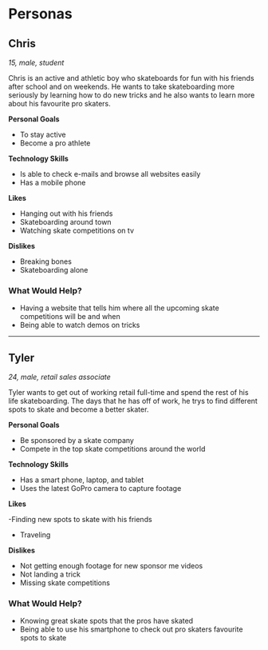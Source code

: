 # Personas

## Chris

*15, male, student*

Chris is an active and athletic boy who skateboards for fun with his friends after school and on weekends. He wants to take skateboarding more seriously by learning how to do new tricks and he also wants to learn more about his favourite pro skaters.

**Personal Goals**

- To stay active
- Become a pro athlete

**Technology Skills**

- Is able to check e-mails and browse all websites easily
- Has a mobile phone

**Likes**

- Hanging out with his friends
- Skateboarding around town
- Watching skate competitions on tv

**Dislikes**

- Breaking bones
- Skateboarding alone

### What Would Help?

- Having a website that tells him where all the upcoming skate competitions will be and when
- Being able to watch demos on tricks

---

## Tyler

*24, male, retail sales associate*

Tyler wants to get out of working retail full-time and spend the rest of his life skateboarding. The days that he has off of work, he trys to find different spots to skate and become a better skater.

**Personal Goals**

- Be sponsored by a skate company
- Compete in the top skate competitions around the world

**Technology Skills**

- Has a smart phone, laptop, and tablet
- Uses the latest GoPro camera to capture footage

**Likes**

-Finding new spots to skate with his friends 
- Traveling

**Dislikes**

- Not getting enough footage for new sponsor me videos
- Not landing a trick
- Missing skate competitions

### What Would Help?

- Knowing great skate spots that the pros have skated
- Being able to use his smartphone to check out pro skaters favourite spots to skate
